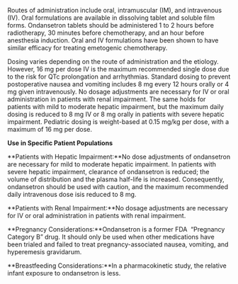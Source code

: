 Routes of administration include oral, intramuscular (IM), and intravenous (IV). Oral formulations are available in dissolving tablet and soluble film forms. Ondansetron tablets should be administered 1 to 2 hours before radiotherapy, 30 minutes before chemotherapy, and an hour before anesthesia induction. Oral and IV formulations have been shown to have similar efficacy for treating emetogenic chemotherapy.

Dosing varies depending on the route of administration and the etiology. However, 16 mg per dose IV is the maximum recommended single dose due to the risk for QTc prolongation and arrhythmias. Standard dosing to prevent postoperative nausea and vomiting includes 8 mg every 12 hours orally or 4 mg given intravenously. No dosage adjustments are necessary for IV or oral administration in patients with renal impairment. The same holds for patients with mild to moderate hepatic impairment, but the maximum daily dosing is reduced to 8 mg IV or 8 mg orally in patients with severe hepatic impairment. Pediatric dosing is weight-based at 0.15 mg/kg per dose, with a maximum of 16 mg per dose.

**Use in Specific Patient Populations**

**Patients with Hepatic Impairment:**No dose adjustments of ondansetron are necessary for mild to moderate hepatic impairment. In patients with severe hepatic impairment, clearance of ondansetron is reduced; the volume of distribution and the plasma half-life is increased. Consequently, ondansetron should be used with caution, and the maximum recommended daily intravenous dose isis reduced to 8 mg.

**Patients with Renal Impairment:**No dosage adjustments are necessary for IV or oral administration in patients with renal impairment.

**Pregnancy Considerations:**Ondansetron is a former FDA  “Pregnancy Category B” drug. It should only be used when other medications have been trialed and failed to treat pregnancy-associated nausea, vomiting, and hyperemesis gravidarum.

**Breastfeeding Considerations:**In a pharmacokinetic study, the relative infant exposure to ondansetron is less.